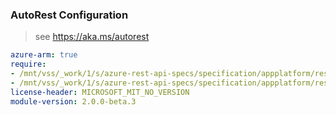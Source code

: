 ### AutoRest Configuration

> see https://aka.ms/autorest

``` yaml
azure-arm: true
require:
- /mnt/vss/_work/1/s/azure-rest-api-specs/specification/appplatform/resource-manager/readme.md
- /mnt/vss/_work/1/s/azure-rest-api-specs/specification/appplatform/resource-manager/readme.go.md
license-header: MICROSOFT_MIT_NO_VERSION
module-version: 2.0.0-beta.3
```